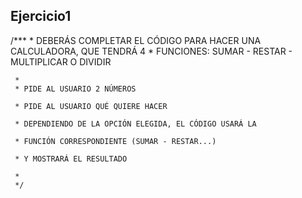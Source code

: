 ## Ejercicio1
/***
     * DEBERÁS COMPLETAR EL CÓDIGO PARA HACER UNA CALCULADORA, QUE TENDRÁ 4
     * FUNCIONES: SUMAR - RESTAR - MULTIPLICAR O DIVIDIR
     
     * 
     * PIDE AL USUARIO 2 NÚMEROS
     
     * PIDE AL USUARIO QUÉ QUIERE HACER
     
     * DEPENDIENDO DE LA OPCIÓN ELEGIDA, EL CÓDIGO USARÁ LA
     
     * FUNCIÓN CORRESPONDIENTE (SUMAR - RESTAR...)
     
     * Y MOSTRARÁ EL RESULTADO
     
     * 
     */
